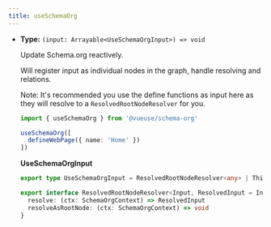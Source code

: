 ```yaml
---
title: useSchemaOrg
---
```


- **Type:** `(input: Arrayable<UseSchemaOrgInput>) => void`

  Update Schema.org reactively.

  Will register input as individual nodes in the graph, handle resolving and relations.

  Note: It's recommended you use the define functions as input here as they will resolve to a `ResolvedRootNodeResolver`
  for you.

  ```ts
  import { useSchemaOrg } from '@vueuse/schema-org'

  useSchemaOrg([
    defineWebPage({ name: 'Home' })
  ])
  ```
  **UseSchemaOrgInput**

  ```ts
  export type UseSchemaOrgInput = ResolvedRootNodeResolver<any> | Thing | Record<string, any>
  
  export interface ResolvedRootNodeResolver<Input, ResolvedInput = Input> {
    resolve: (ctx: SchemaOrgContext) => ResolvedInput
    resolveAsRootNode: (ctx: SchemaOrgContext) => void
  }
  ```
